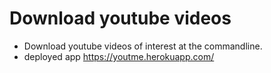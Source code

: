 # Download youtube videos
* Download youtube videos of interest at the commandline.
* deployed app https://youtme.herokuapp.com/